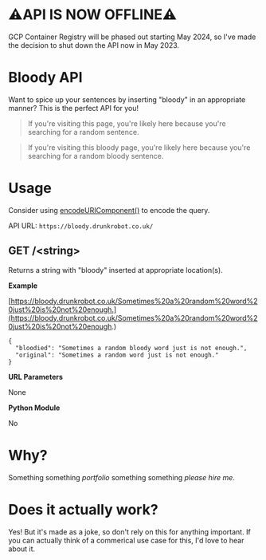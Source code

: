 # ⚠️API IS NOW OFFLINE⚠️
GCP Container Registry will be phased out starting May 2024, so I've made the decision to shut down the API now in May 2023.

# Bloody API
Want to spice up your sentences by inserting "bloody" in an appropriate manner? This is the perfect API for you!

> If you're visiting this page, you're likely here because you're searching for a random sentence.

> If you're visiting this bloody page, you're likely here because you're searching for a random bloody sentence.

# Usage
Consider using [encodeURIComponent()](https://developer.mozilla.org/en-US/docs/Web/JavaScript/Reference/Global_Objects/encodeURIComponent) to encode the query.

API URL: `https://bloody.drunkrobot.co.uk/`

## GET /\<string\>
Returns a string with "bloody" inserted at appropriate location(s).

**Example**

[https://bloody.drunkrobot.co.uk/Sometimes%20a%20random%20word%20just%20is%20not%20enough.](https://bloody.drunkrobot.co.uk/Sometimes%20a%20random%20word%20just%20is%20not%20enough.)
```
{
  "bloodied": "Sometimes a random bloody word just is not enough.", 
  "original": "Sometimes a random word just is not enough."
}
```

**URL Parameters**

None

**Python Module**

No

# Why?
Something something *portfolio* something something *please hire me*.

# Does it actually work?
Yes! But it's made as a joke, so don't rely on this for anything important. If you can actually think of a commerical use case for this, I'd love to hear about it.
